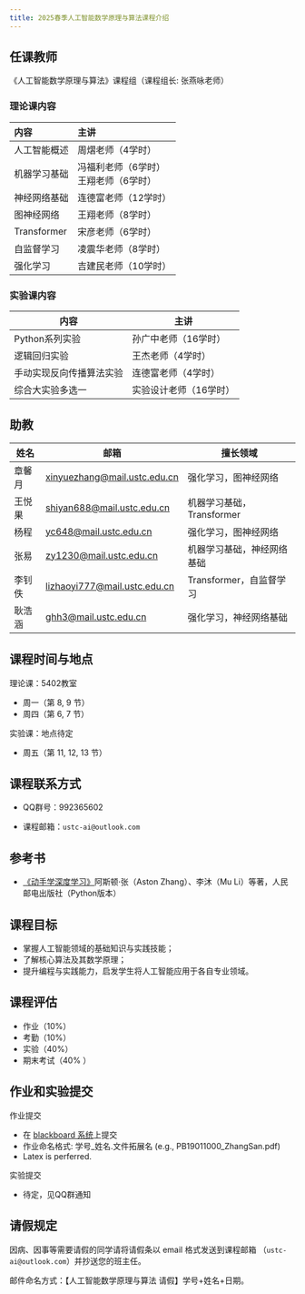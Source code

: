 ```yaml
---
title: 2025春季人工智能数学原理与算法课程介绍
---
```


## 任课教师

《人工智能数学原理与算法》课程组（课程组长: 张燕咏老师）

### 理论课内容

| 内容 | 主讲 |
| :- | :- |
| 人工智能概述 | 周熠老师（4学时） |
| 机器学习基础 | 冯福利老师（6学时）<br>王翔老师（6学时） |
| 神经网络基础 | 连德富老师（12学时） |
| 图神经网络 | 王翔老师（8学时） |
| Transformer | 宋彦老师（6学时） |
| 自监督学习 | 凌震华老师（8学时） |
| 强化学习 | 吉建民老师（10学时） |

### 实验课内容

| 内容                     | 主讲                   |
| ------------------------ | ---------------------- |
| Python系列实验           | 孙广中老师（16学时）   |
| 逻辑回归实验             | 王杰老师（4学时）      |
| 手动实现反向传播算法实验 | 连德富老师（4学时）    |
| 综合大实验多选一         | 实验设计老师（16学时） |

## 助教

| 姓名   | 邮箱                           | 擅长领域 |
| ------ | ------------------------------ | ------ |
| 章馨月 | xinyuezhang@mail.ustc.edu.cn | 强化学习，图神经网络 |
| 王悦果 | shiyan688@mail.ustc.edu.cn | 机器学习基础，Transformer |
| 杨程 | yc648@mail.ustc.edu.cn | 强化学习，图神经网络 |
| 张易 | zy1230@mail.ustc.edu.cn | 机器学习基础，神经网络基础 |
| 李钊佚 | lizhaoyi777@mail.ustc.edu.cn | Transformer，自监督学习 |
| 耿浩涵 | ghh3@mail.ustc.edu.cn | 强化学习，神经网络基础 |

## 课程时间与地点

理论课：5402教室

- 周一（第 8, 9 节）
- 周四（第 6, 7 节）

实验课：地点待定

-   周五（第 11, 12, 13 节）

## 课程联系方式

-   QQ群号：992365602

-   课程邮箱：`ustc-ai@outlook.com`

## 参考书

-   [《动手学深度学习》](https://zh.d2l.ai/index.html)阿斯顿·张（Aston Zhang）、李沐（Mu Li）等著，人民邮电出版社（Python版本）

## 课程目标

- 掌握人工智能领域的基础知识与实践技能；
- 了解核心算法及其数学原理；
- 提升编程与实践能力，启发学生将人工智能应用于各自专业领域。

## 课程评估

- 作业（10%）
- 考勤（10%）
- 实验（40%）
- 期末考试（40% ）


## 作业和实验提交

作业提交

-   在 [blackboard 系统](https://www.bb.ustc.edu.cn/)上提交
-   作业命名格式: 学号_姓名.文件拓展名 (e.g., PB19011000_ZhangSan.pdf) 
-   Latex is perferred.  

实验提交

-   待定，见QQ群通知

## 请假规定

因病、因事等需要请假的同学请将请假条以 email 格式发送到课程邮箱 （`ustc-ai@outlook.com`）并抄送您的班主任。

邮件命名方式：【人工智能数学原理与算法 请假】学号+姓名+日期。
